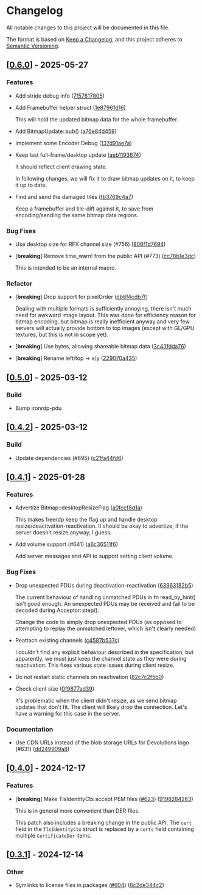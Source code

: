 # Changelog

All notable changes to this project will be documented in this file.

The format is based on [Keep a Changelog](https://keepachangelog.com/en/1.0.0/),
and this project adheres to [Semantic Versioning](https://semver.org/spec/v2.0.0.html).


## [[0.6.0](https://github.com/Devolutions/IronRDP/compare/ironrdp-server-v0.5.0...ironrdp-server-v0.6.0)] - 2025-05-27

### <!-- 1 -->Features

- Add stride debug info ([7f57817805](https://github.com/Devolutions/IronRDP/commit/7f578178056282e590179a10cd1eedb8f4d9ad63)) 

- Add Framebuffer helper struct ([1e87961d16](https://github.com/Devolutions/IronRDP/commit/1e87961d1611ed31f58b407f208295c97c0d2944)) 

  This will hold the updated bitmap data for the whole framebuffer.

- Add BitmapUpdate::sub() ([a76e84d459](https://github.com/Devolutions/IronRDP/commit/a76e84d45927d61e21c27abcfa31c4f0c7a17bbf)) 

- Implement some Encoder Debug ([137d91ae7a](https://github.com/Devolutions/IronRDP/commit/137d91ae7a096170ada289d420785c8f5de0663b)) 

- Keep last full-frame/desktop update ([aeb1193674](https://github.com/Devolutions/IronRDP/commit/aeb1193674641846ae1873def8c84a62a59213d5)) 

  It should reflect client drawing state.
  
  In following changes, we will fix it to draw bitmap updates on it, to
  keep it up to date.

- Find and send the damaged tiles ([fb3769c4a7](https://github.com/Devolutions/IronRDP/commit/fb3769c4a7fce56e340df8c4b19f7d90cda93e50)) 

  Keep a framebuffer and tile-diff against it, to save from
  encoding/sending the same bitmap data regions.

### <!-- 4 -->Bug Fixes

- Use desktop size for RFX channel size (#756) ([806f1d7694](https://github.com/Devolutions/IronRDP/commit/806f1d7694313b1a59842af300a437ae2f6c2463)) 

- [**breaking**] Remove time_warn! from the public API (#773) ([cc78b1e3dc](https://github.com/Devolutions/IronRDP/commit/cc78b1e3dc1c554dd3fcf6494763caa00ba28ad7)) 

  This is intended to be an internal macro.

### Refactor

- [**breaking**] Drop support for pixelOrder ([db6f4cdb7f](https://github.com/Devolutions/IronRDP/commit/db6f4cdb7f379713979b930e8e1fa1a813ebecc4)) 

  Dealing with multiple formats is sufficiently annoying, there isn't much
  need for awkward image layout. This was done for efficiency reason for
  bitmap encoding, but bitmap is really inefficient anyway and very few
  servers will actually provide bottom to top images (except with GL/GPU
  textures, but this is not in scope yet).

- [**breaking**] Use bytes, allowing shareable bitmap data ([3c43fdda76](https://github.com/Devolutions/IronRDP/commit/3c43fdda76f4ef6413db4010471364d6b1be2798)) 

- [**breaking**] Rename left/top -> x/y ([229070a435](https://github.com/Devolutions/IronRDP/commit/229070a43554927a01541052a819fe3fcd32a913)) 


## [[0.5.0](https://github.com/Devolutions/IronRDP/compare/ironrdp-server-v0.4.2...ironrdp-server-v0.5.0)] - 2025-03-12

### <!-- 7 -->Build

- Bump ironrdp-pdu


## [[0.4.2](https://github.com/Devolutions/IronRDP/compare/ironrdp-server-v0.4.1...ironrdp-server-v0.4.2)] - 2025-03-12

### <!-- 7 -->Build

- Update dependencies (#695) ([c21fa44fd6](https://github.com/Devolutions/IronRDP/commit/c21fa44fd6f3c6a6b74788ff68e83133c1314caa)) 


## [[0.4.1](https://github.com/Devolutions/IronRDP/compare/ironrdp-server-v0.4.0...ironrdp-server-v0.4.1)] - 2025-01-28

### <!-- 1 -->Features

- Advertize Bitmap::desktopResizeFlag ([a0fccf8d1a](https://github.com/Devolutions/IronRDP/commit/a0fccf8d1a3eeab6c73ed7d9cdbb4342cca173c4)) 

  This makes freerdp keep the flag up and handle desktop
  resize/deactivation-reactivation. It should be okay to advertize,
  if the server doesn't resize anyway, I guess.

- Add volume support (#641) ([a6c36511f6](https://github.com/Devolutions/IronRDP/commit/a6c36511f6584f67b8c6e795c34d5007ec2b24a4)) 

  Add server messages and API to support setting client volume.

### <!-- 4 -->Bug Fixes

- Drop unexpected PDUs during deactivation-reactivation ([63963182b5](https://github.com/Devolutions/IronRDP/commit/63963182b5af6ad45dc638e93de4b8a0b565c7d3)) 

  The current behaviour of handling unmatched PDUs in fn read_by_hint()
  isn't good enough. An unexpected PDUs may be received and fail to be
  decoded during Acceptor::step().
  
  Change the code to simply drop unexpected PDUs (as opposed to attempting
  to replay the unmatched leftover, which isn't clearly needed)

- Reattach existing channels ([c4587b537c](https://github.com/Devolutions/IronRDP/commit/c4587b537c7c0a148e11bc365bc3df88e2c92312)) 

  I couldn't find any explicit behaviour described in the specification,
  but apparently, we must just keep the channel state as they were during
  reactivation. This fixes various state issues during client resize.

- Do not restart static channels on reactivation ([82c7c2f5b0](https://github.com/Devolutions/IronRDP/commit/82c7c2f5b08c44b1a4f6b04c13ad24d9e2ffa371)) 

- Check client size ([0f9877ad39](https://github.com/Devolutions/IronRDP/commit/0f9877ad3901b37f58406095e05f345fbc8a5eaa)) 

  It's problematic when the client didn't resize, as we send bitmap
  updates that don't fit. The client will likely drop the connection.
  Let's have a warning for this case in the server.

### <!-- 6 -->Documentation

- Use CDN URLs instead of the blob storage URLs for Devolutions logo (#631) ([dd249909a8](https://github.com/Devolutions/IronRDP/commit/dd249909a894004d4f728d30b3a4aa77a0f8193b)) 



## [[0.4.0](https://github.com/Devolutions/IronRDP/compare/ironrdp-server-v0.3.1...ironrdp-server-v0.4.0)] - 2024-12-17

### <!-- 1 -->Features

- [**breaking**] Make TlsIdentityCtx accept PEM files ([#623](https://github.com/Devolutions/IronRDP/pull/623)) ([9198284263](https://github.com/Devolutions/IronRDP/commit/9198284263e11706fed76310f796200b75111126)) 

  This is in general more convenient than DER files.

  This patch also includes a breaking change in the public API. 
  The `cert` field in the `TlsIdentityCtx` struct is replaced by a `certs` field containing multiple `CertificateDer` items.

## [[0.3.1](https://github.com/Devolutions/IronRDP/compare/ironrdp-server-v0.3.0...ironrdp-server-v0.3.1)] - 2024-12-14

### Other

- Symlinks to license files in packages ([#604](https://github.com/Devolutions/IronRDP/pull/604)) ([6c2de344c2](https://github.com/Devolutions/IronRDP/commit/6c2de344c2dd93ce9621834e0497ed7c3bfaf91a)) 
